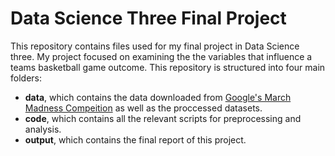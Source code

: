 # Data Science Three Final Project

This repository contains files used for my final project in Data Science three. My project focused on examining the the variables that influence a teams basketball game outcome. This repository is structured into four main folders:

* **data**, which contains the data downloaded from [Google's March Madness Compeition](https://www.kaggle.com/competitions/march-machine-learning-mania-2023) as well as the proccessed datasets.
* **code**, which contains all the relevant scripts for preprocessing and analysis.
* **output**, which contains  the final report of this project.  
